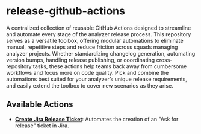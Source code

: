 # release-github-actions

A centralized collection of reusable GitHub Actions designed to streamline and automate every stage of the analyzer release process. This repository serves as a versatile toolbox, offering modular automations to eliminate manual, repetitive steps and reduce friction across squads managing analyzer projects. Whether standardizing changelog generation, automating version bumps, handling release publishing, or coordinating cross-repository tasks, these actions help teams back away from cumbersome workflows and focus more on code quality. Pick and combine the automations best suited for your analyzer’s unique release requirements, and easily extend the toolbox to cover new scenarios as they arise.

## Available Actions

* [**Create Jira Release Ticket**](./.github/actions/create-jira-release-ticket/README.md): Automates the creation of an "Ask for release" ticket in Jira.